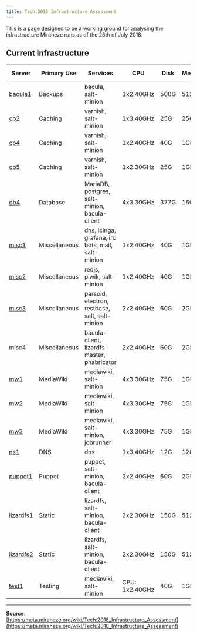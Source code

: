 ```yaml
---
title: Tech:2018 Infrastructure Assessment
---
```


This is a page designed to be a working ground for analysing the infrastructure Miraheze runs as of the 26th of July 2018.

## Current Infrastructure 

| Server | Primary Use | Services | CPU | Disk | Memory | Price (/mo) |
| --- | --- | --- | --- | --- | --- | --- |
| [bacula1](https://meta.miraheze.org/wiki/Tech:bacula1) | Backups | bacula, salt-minion | 1x2.40GHz | 500G | 512MB | $12 |
| [cp2](https://meta.miraheze.org/wiki/Tech:cp2) | Caching | varnish, salt-minion | 1x3.40GHz | 25G | 256MB | $2.67 |
| [cp4](https://meta.miraheze.org/wiki/Tech:cp4) | Caching | varnish, salt-minion | 1x2.40GHz | 40G | 1GB | $3.50 |
| [cp5](https://meta.miraheze.org/wiki/Tech:cp5) | Caching | varnish, salt-minion | 1x2.30GHz | 25G | 1GB | $5 |
| [db4](https://meta.miraheze.org/wiki/Tech:db4) | Database | MariaDB, postgres, salt-minion, bacula-client | 4x3.30GHz | 377G | 16GB | $80 |
| [misc1](https://meta.miraheze.org/wiki/Tech:misc1) | Miscellaneous | dns, icinga, grafana, irc bots, mail, salt-minion | 1x2.40GHz | 40G | 1GB | $3.15 |
| [misc2](https://meta.miraheze.org/wiki/Tech:misc2) | Miscellaneous | redis, piwik, salt-minion | 1x2.40GHz | 40G | 1GB | $3.15 |
| [misc3](https://meta.miraheze.org/wiki/Tech:misc3) | Miscellaneous | parsoid, electron, restbase, salt, salt-minion | 2x2.40GHz | 60G | 2GB | $7 |
| [misc4](https://meta.miraheze.org/wiki/Tech:misc4) | Miscellaneous | bacula-client, lizardfs-master, phabricator | 2x2.40GHz | 60G | 2GB | $7 |
| [mw1](https://meta.miraheze.org/wiki/Tech:mw1) | MediaWiki | mediawiki, salt-minion | 4x3.30GHz | 75G | 1GB | $10 |
| [mw2](https://meta.miraheze.org/wiki/Tech:mw2) | MediaWiki | mediawiki, salt-minion | 4x3.30GHz | 75G | 1GB | $10 |
| [mw3](https://meta.miraheze.org/wiki/Tech:mw3) | MediaWiki | mediawiki, salt-minion, jobrunner | 4x3.30GHz | 75G | 1GB | $10 |
| [ns1](https://meta.miraheze.org/wiki/Tech:ns1) | DNS | dns | 1x3.40GHz | 12G | 128MB | $1.13 |
| [puppet1](https://meta.miraheze.org/wiki/Tech:puppet1) | Puppet | puppet, salt-minion, bacula-client | 2x2.40GHz | 60G | 2GB | $7 |
| [lizardfs1](https://meta.miraheze.org/wiki/Tech:lizardfs1) | Static | lizardfs, salt-minion, bacula-client | 2x2.30GHz | 150G | 512MB | $4.85 |
| [lizardfs2](https://meta.miraheze.org/wiki/Tech:lizardfs2) | Static | lizardfs, salt-minion, bacula-client | 2x2.30GHz | 150G | 512MB | $4.85 |
| [test1](https://meta.miraheze.org/wiki/Tech:test1) | Testing | mediawiki, salt-minion | CPU: 1x2.40GHz | 40G | 1GB | $3.50 |

----
**Source**: [https://meta.miraheze.org/wiki/Tech:2018_Infrastructure_Assessment](https://meta.miraheze.org/wiki/Tech:2018_Infrastructure_Assessment)